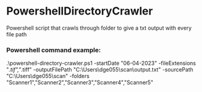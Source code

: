 # PowershellDirectoryCrawler
Powershell script that crawls through folder to give a txt output with every file path

### Powershell command example:

  .\powershell-directory-crawler.ps1 -startDate "06-04-2023" -fileExtensions "*.tif","*.tiff" -outputFilePath "C:\Users\dge055\scan\output.txt" -sourcePath "C:\Users\dge055\scan" -folders "Scanner1","Scanner2","Scanner3","Scanner4","Scanner5"
